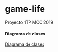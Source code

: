 # game-life
Proyecto 1TP MCC 2019

#### Diagrama de clases

[Diagrama de clases](https://github.com/mplata/game-life/blob/master/Package%20JuegoVida.png?raw=true)
